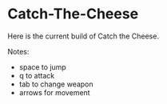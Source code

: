 # Catch-The-Cheese

Here is the current build of Catch the Cheese. 

Notes:

- space to jump
- q to attack
- tab to change weapon
- arrows for movement
